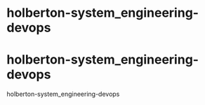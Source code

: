 # holberton-system_engineering-devops
# holberton-system_engineering-devops
holberton-system_engineering-devops
